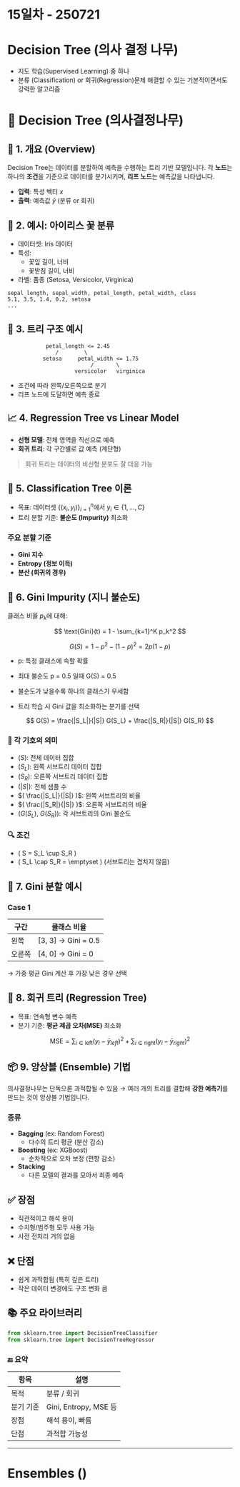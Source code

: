 # 15일차 - 250721

# Decision Tree (의사 결정 나무)
- 지도 학습(Supervised Learning) 중 하나
- 분류 (Classification) or 회귀(Regression)문제 해결할 수 있는 기본적이면서도 강력한 알고리즘


# 🌳 Decision Tree (의사결정나무)

## 📌 1. 개요 (Overview)

Decision Tree는 데이터를 분할하여 예측을 수행하는 트리 기반 모델입니다. 각 **노드**는 하나의 **조건**을 기준으로 데이터를 분기시키며, **리프 노드**는 예측값을 나타냅니다.

- **입력**: 특성 벡터 $x$
- **출력**: 예측값 $\hat{y}$ (분류 or 회귀)


## 🌺 2. 예시: 아이리스 꽃 분류

- 데이터셋: Iris 데이터
- 특성:
  - 꽃잎 길이, 너비
  - 꽃받침 길이, 너비
- 라벨: 품종 (Setosa, Versicolor, Virginica)

```csv
sepal_length, sepal_width, petal_length, petal_width, class
5.1, 3.5, 1.4, 0.2, setosa
...
```


## 🌲 3. 트리 구조 예시

```text
            petal_length <= 2.45
               /        \
           setosa     petal_width <= 1.75
                          /       \
                     versicolor   virginica
```

- 조건에 따라 왼쪽/오른쪽으로 분기
- 리프 노드에 도달하면 예측 종료


## 📈 4. Regression Tree vs Linear Model

- **선형 모델**: 전체 영역을 직선으로 예측
- **회귀 트리**: 각 구간별로 값 예측 (계단형)

> 회귀 트리는 데이터의 비선형 분포도 잘 대응 가능


## 🧠 5. Classification Tree 이론

- 목표: 데이터셋 $\{(x_i, y_i)\}_{i=1}^n$에서 $y_i \in \{1, ..., C\}$
- 트리 분할 기준: **불순도 (Impurity)** 최소화

### 주요 분할 기준

- **Gini 지수**
- **Entropy (정보 이득)**
- **분산 (회귀의 경우)**


## 🧮 6. Gini Impurity (지니 불순도)

클래스 비율 $p_k$에 대해:

$$
\text{Gini}(t) = 1 - \sum_{k=1}^K p_k^2
$$

$$
G(S) = 1 - p^2 - (1 - p)^2 = 2p(1 - p)
$$

- p: 특정 클래스에 속할 확률
- 최대 불순도 p = 0.5 일때 G(S) = 0.5

- 불순도가 낮을수록 하나의 클래스가 우세함
- 트리 학습 시 Gini 값을 최소화하는 분기를 선택


$$
G(S) = \frac{|S_L|}{|S|} G(S_L) + \frac{|S_R|}{|S|} G(S_R)
$$

### 📘 각 기호의 의미

- $( S )$: 전체 데이터 집합  
- $( S_L )$: 왼쪽 서브트리 데이터 집합  
- $( S_R )$: 오른쪽 서브트리 데이터 집합  
- $( |S| )$: 전체 샘플 수  
- $( \frac{|S_L|}{|S|} )$: 왼쪽 서브트리의 비율  
- $( \frac{|S_R|}{|S|} )$: 오른쪽 서브트리의 비율  
- $( G(S_L),\ G(S_R) )$: 각 서브트리의 Gini 불순도  


### 🔍 조건

- \( S = S_L \cup S_R \)  
- \( S_L \cap S_R = \emptyset \) (서브트리는 겹치지 않음)


## 🧪 7. Gini 분할 예시

### Case 1

| 구간 | 클래스 비율 |
|------|--------------|
| 왼쪽 | [3, 3] → Gini = 0.5 |
| 오른쪽 | [4, 0] → Gini = 0 |

→ 가중 평균 Gini 계산 후 가장 낮은 경우 선택


## 🔢 8. 회귀 트리 (Regression Tree)

- 목표: 연속형 변수 예측
- 분기 기준: **평균 제곱 오차(MSE)** 최소화

$$
\text{MSE} = \sum_{i \in \text{left}} (y_i - \bar{y}_{left})^2 + \sum_{i \in \text{right}} (y_i - \bar{y}_{right})^2
$$


## 📦 9. 앙상블 (Ensemble) 기법

의사결정나무는 단독으론 과적합될 수 있음 → 여러 개의 트리를 결합해 **강한 예측기**를 만드는 것이 앙상블 기법입니다.

### 종류

- **Bagging** (ex: Random Forest)
  - 다수의 트리 평균 (분산 감소)
- **Boosting** (ex: XGBoost)
  - 순차적으로 오차 보정 (편향 감소)
- **Stacking**
  - 다른 모델의 결과를 모아서 최종 예측


## ✅ 장점

- 직관적이고 해석 용이
- 수치형/범주형 모두 사용 가능
- 사전 전처리 거의 없음

## ❌ 단점

- 쉽게 과적합됨 (특히 깊은 트리)
- 작은 데이터 변경에도 구조 변화 큼


## 📚 주요 라이브러리

```python
from sklearn.tree import DecisionTreeClassifier
from sklearn.tree import DecisionTreeRegressor
```


### 🔚 요약

| 항목 | 설명 |
|------|------|
| 목적 | 분류 / 회귀 |
| 분기 기준 | Gini, Entropy, MSE 등 |
| 장점 | 해석 용이, 빠름 |
| 단점 | 과적합 가능성 |


---



# Ensembles ()